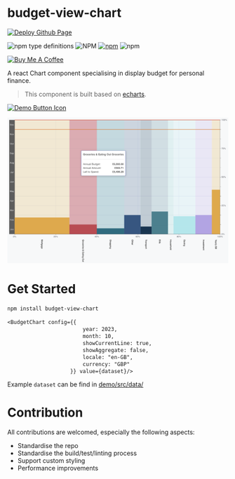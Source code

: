 # budget-view-chart

[![Deploy Github Page](https://github.com/ileodo/budget-view-chart/actions/workflows/static.yml/badge.svg)](https://github.com/ileodo/budget-view-chart/actions/workflows/static.yml)


![npm type definitions](https://img.shields.io/npm/types/budget-view-chart)
![NPM](https://img.shields.io/npm/l/budget-view-chart)
[![npm](https://img.shields.io/npm/v/budget-view-chart)](https://www.npmjs.com/package/budget-view-chart)
![npm](https://img.shields.io/npm/dw/budget-view-chart)


<a href="https://www.buymeacoffee.com/Ileodo" target="_blank"><img src="https://cdn.buymeacoffee.com/buttons/v2/default-blue.png" alt="Buy Me A Coffee" style="height: 60px !important;width: 217px !important;" ></a>

A react Chart component specialising in display budget for personal finance.

> This component is built based on [echarts](https://echarts.apache.org/en/index.html).

[![Demo Button Icon]][Demo Link]

[Demo Link]: https://ileodo.github.io/budget-view-chart/
[Demo Button Icon]: https://img.shields.io/badge/Demo-EF2D?style=for-the-badge&logoColor=white


<p style="text-align:center;"><img src="./examples/example.png" width="800" alt="example"/></p>

# Get Started

```bash
npm install budget-view-chart
```

```react
<BudgetChart config={{
                        year: 2023,
                        month: 10,
                        showCurrentLine: true,
                        showAggregate: false,
                        locale: "en-GB",
                        currency: "GBP"
                    }} value={dataset}/>

```
Example `dataset` can be find in [demo/src/data/](demo/src/data/)


# Contribution

All contributions are welcomed, especially the following aspects:

- Standardise the repo
- Standardise the build/test/linting process
- Support custom styling
- Performance improvements
